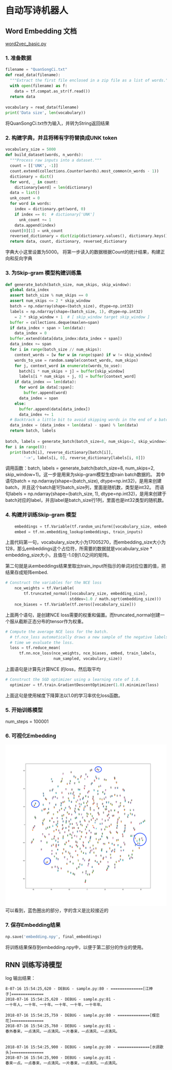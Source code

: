 # 自动写诗机器人

## Word Embedding 文档
[word2vec_basic.py](./word2vec_basic.py)

### 1. 准备数据
```python
filename = "QuanSongCi.txt"
def read_data(filename):
  """Extract the first file enclosed in a zip file as a list of words."""
  with open(filename) as f:
    data = tf.compat.as_str(f.read())
  return data

vocabulary = read_data(filename)
print('Data size', len(vocabulary))
```
将QuanSongCi.txt作为输入，并转为String返回结果

### 2. 构建字典，并且将稀有字符替换成UNK token
```python
vocabulary_size = 5000
def build_dataset(words, n_words):
  """Process raw inputs into a dataset."""
  count = [['UNK', -1]]
  count.extend(collections.Counter(words).most_common(n_words - 1))
  dictionary = dict()
  for word, _ in count:
    dictionary[word] = len(dictionary)
  data = list()
  unk_count = 0
  for word in words:
    index = dictionary.get(word, 0)
    if index == 0:  # dictionary['UNK']
      unk_count += 1
    data.append(index)
  count[0][1] = unk_count
  reversed_dictionary = dict(zip(dictionary.values(), dictionary.keys()))
  return data, count, dictionary, reversed_dictionary
```
字典大小这里设置为5000。
将第一步读入的数据根据Count的统计结果，构建正向和反向字典

### 3. 为Skip-gram 模型构建训练集
```python
def generate_batch(batch_size, num_skips, skip_window):
  global data_index
  assert batch_size % num_skips == 0
  assert num_skips <= 2 * skip_window
  batch = np.ndarray(shape=(batch_size), dtype=np.int32)
  labels = np.ndarray(shape=(batch_size, 1), dtype=np.int32)
    = 2 * skip_window + 1  # [ skip_window target skip_window ]
  buffer = collections.deque(maxlen=span)
  if data_index + span > len(data):
    data_index = 0
  buffer.extend(data[data_index:data_index + span])
  data_index += span
  for i in range(batch_size // num_skips):
    context_words = [w for w in range(span) if w != skip_window]
    words_to_use = random.sample(context_words, num_skips)
    for j, context_word in enumerate(words_to_use):
      batch[i * num_skips + j] = buffer[skip_window]
      labels[i * num_skips + j, 0] = buffer[context_word]
    if data_index == len(data):
      for word in data[:span]:
        buffer.append(word)
      data_index = span
    else:
      buffer.append(data[data_index])
      data_index += 1
  # Backtrack a little bit to avoid skipping words in the end of a batch
  data_index = (data_index + len(data) - span) % len(data)
  return batch, labels

batch, labels = generate_batch(batch_size=8, num_skips=2, skip_window=1)
for i in range(8):
  print(batch[i], reverse_dictionary[batch[i]],
        '->', labels[i, 0], reverse_dictionary[labels[i, 0]])
```
调用函数：batch, labels = generate_batch(batch_size=8, num_skips=2, skip_window=1)。这一步是用来为skip-gram模型生成train batch数据的。
其中语句batch = np.ndarray(shape=(batch_size), dtype=np.int32)，是用来创建batch，并且这个batch是1行batch_size列，里面是随机数，类型是int32。
而语句labels = np.ndarray(shape=(batch_size, 1), dtype=np.int32)，是用来创建于batch对应的label，并且label是batch_size行1列，里面也是int32类型的随机数。

### 4. 构建并训练Skip-gram 模型
```python
    embeddings = tf.Variable(tf.random_uniform([vocabulary_size, embedding_size], -1.0, 1.0))
    embed = tf.nn.embedding_lookup(embeddings, train_inputs)
```
上面代码第一句，vocabulary_size大小为17005270，而embedding_size大小为128，那么embeddings这个占位符，所需要的数据就是vocabulary_size * embedding_size大小，且值在-1.0到1.0之间的矩阵。

第二句就是从embeddings结果里取出train_input所指示的单词对应位置的值，把结果存成矩阵embed.

```python
# Construct the variables for the NCE loss
    nce_weights = tf.Variable(
        tf.truncated_normal([vocabulary_size, embedding_size],
                            stddev=1.0 / math.sqrt(embedding_size)))
    nce_biases = tf.Variable(tf.zeros([vocabulary_size]))

```
上面两个语句，是创建NCE  loss需要的权重和偏置。而truncated_normal创建一个服从截断正态分布的tensor作为权重。

```python
# Compute the average NCE loss for the batch.
  # tf.nce_loss automatically draws a new sample of the negative labels each
  # time we evaluate the loss.
  loss = tf.reduce_mean(
      tf.nn.nce_loss(nce_weights, nce_biases, embed, train_labels,
                     num_sampled, vocabulary_size))
```
上面语句是计算先计算NCE 的loss，然后取平均

```python
# Construct the SGD optimizer using a learning rate of 1.0.
  optimizer = tf.train.GradientDescentOptimizer(1.0).minimize(loss)
```
上面这句是使用梯度下降算法以1.0的学习率优化loss函数。

### 5. 开始训练模型
num_steps = 100001

### 6. 可视化Embedding
![生成的Emedding图像](./fei-tsne.png)
可以看到，蓝色圈出的部分，字的含义是比较接近的

### 7. 保存Embedding结果
```python
np.save('embedding.npy', final_embeddings)
```
将训练结果保存到embedding.npy中，以便于第二部分的作业的使用。



## RNN 训练写诗模型
log 输出结果：
```
8-07-16 15:54:25,620 - DEBUG - sample.py:80 - ==============[江神子]==============
2018-07-16 15:54:25,620 - DEBUG - sample.py:81 -
一十年人，一十年、一十年。一十年、一十年，一十年年。

2018-07-16 15:54:25,759 - DEBUG - sample.py:80 - ==============[蝶恋花]==============
2018-07-16 15:54:25,760 - DEBUG - sample.py:81 -
春外春来，一点清风，一点清风。一片春来，一点清风，一点清风。


2018-07-16 15:54:25,900 - DEBUG - sample.py:80 - ==============[水调歌头]==============
2018-07-16 15:54:25,900 - DEBUG - sample.py:81 -
春来一点。一点春来，一点清风。一片春来，一点清风，一点清风。
```





